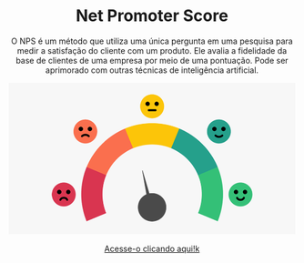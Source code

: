 ### <h1 align="center">Net Promoter Score</h1>
<p align="center"> O NPS é um método que utiliza uma única pergunta em uma pesquisa para medir a satisfação do cliente com um produto. Ele avalia a fidelidade da base de clientes de uma empresa por meio de uma pontuação. 
Pode ser aprimorado com outras técnicas de inteligência artificial. </p>

<img src="nps.png">

<p align="center">
  <a href="net-promoter-score.ipynb">Acesse-o clicando aqui!k</a>
</p>
